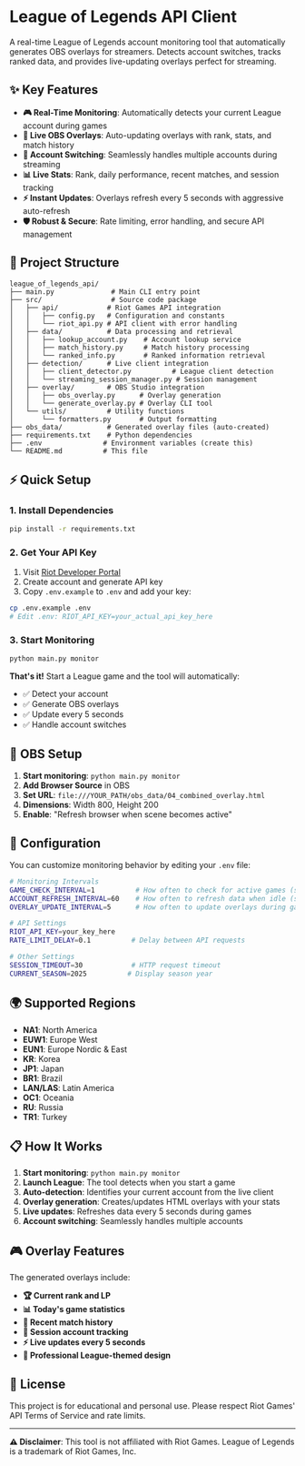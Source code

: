 # League of Legends API Client

A real-time League of Legends account monitoring tool that automatically generates OBS overlays for streamers. Detects account switches, tracks ranked data, and provides live-updating overlays perfect for streaming.

## ✨ Key Features

- **🎮 Real-Time Monitoring**: Automatically detects your current League account during games
- **🎥 Live OBS Overlays**: Auto-updating overlays with rank, stats, and match history
- **🔄 Account Switching**: Seamlessly handles multiple accounts during streaming
- **📊 Live Stats**: Rank, daily performance, recent matches, and session tracking
- **⚡ Instant Updates**: Overlays refresh every 5 seconds with aggressive auto-refresh
- **🛡️ Robust & Secure**: Rate limiting, error handling, and secure API management

## 📁 Project Structure

```
league_of_legends_api/
├── main.py              # Main CLI entry point
├── src/                 # Source code package
│   ├── api/            # Riot Games API integration
│   │   ├── config.py   # Configuration and constants
│   │   └── riot_api.py # API client with error handling
│   ├── data/           # Data processing and retrieval
│   │   ├── lookup_account.py    # Account lookup service
│   │   ├── match_history.py     # Match history processing
│   │   └── ranked_info.py       # Ranked information retrieval
│   ├── detection/      # Live client integration
│   │   ├── client_detector.py          # League client detection
│   │   └── streaming_session_manager.py # Session management
│   ├── overlay/        # OBS Studio integration
│   │   ├── obs_overlay.py      # Overlay generation
│   │   └── generate_overlay.py # Overlay CLI tool
│   └── utils/          # Utility functions
│       └── formatters.py       # Output formatting
├── obs_data/           # Generated overlay files (auto-created)
├── requirements.txt    # Python dependencies
├── .env               # Environment variables (create this)
└── README.md          # This file
```

## ⚡ Quick Setup

### 1. Install Dependencies
```bash
pip install -r requirements.txt
```

### 2. Get Your API Key
1. Visit [Riot Developer Portal](https://developer.riotgames.com/)
2. Create account and generate API key
3. Copy `.env.example` to `.env` and add your key:
```bash
cp .env.example .env
# Edit .env: RIOT_API_KEY=your_actual_api_key_here
```

### 3. Start Monitoring
```bash
python main.py monitor
```

**That's it!** Start a League game and the tool will automatically:
- ✅ Detect your account
- ✅ Generate OBS overlays 
- ✅ Update every 5 seconds
- ✅ Handle account switches

## 🎥 OBS Setup

1. **Start monitoring**: `python main.py monitor`
2. **Add Browser Source** in OBS
3. **Set URL**: `file:///YOUR_PATH/obs_data/04_combined_overlay.html`
4. **Dimensions**: Width 800, Height 200
5. **Enable**: "Refresh browser when scene becomes active"

## 🔧 Configuration

You can customize monitoring behavior by editing your `.env` file:

```bash
# Monitoring Intervals
GAME_CHECK_INTERVAL=1          # How often to check for active games (seconds)
ACCOUNT_REFRESH_INTERVAL=60    # How often to refresh data when idle (seconds)  
OVERLAY_UPDATE_INTERVAL=5      # How often to update overlays during games (seconds)

# API Settings
RIOT_API_KEY=your_key_here
RATE_LIMIT_DELAY=0.1          # Delay between API requests

# Other Settings
SESSION_TIMEOUT=30            # HTTP request timeout
CURRENT_SEASON=2025          # Display season year
```

## 🌍 Supported Regions

- **NA1**: North America
- **EUW1**: Europe West  
- **EUN1**: Europe Nordic & East
- **KR**: Korea
- **JP1**: Japan
- **BR1**: Brazil
- **LAN/LAS**: Latin America
- **OC1**: Oceania
- **RU**: Russia
- **TR1**: Turkey

## 📋 How It Works

1. **Start monitoring**: `python main.py monitor`
2. **Launch League**: The tool detects when you start a game
3. **Auto-detection**: Identifies your current account from the live client
4. **Overlay generation**: Creates/updates HTML overlays with your stats
5. **Live updates**: Refreshes data every 5 seconds during games
6. **Account switching**: Seamlessly handles multiple accounts

## 🎮 Overlay Features

The generated overlays include:
- **🏆 Current rank and LP**
- **📊 Today's game statistics** 
- **🎯 Recent match history**
- **👥 Session account tracking**
- **⚡ Live updates every 5 seconds**
- **🎨 Professional League-themed design**

## 📄 License

This project is for educational and personal use. Please respect Riot Games' API Terms of Service and rate limits.

---

**⚠️ Disclaimer**: This tool is not affiliated with Riot Games. League of Legends is a trademark of Riot Games, Inc.